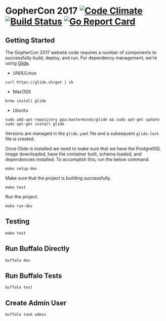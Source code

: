 # GopherCon 2017 [![Code Climate](https://codeclimate.com/github/gopheracademy/gcon/badges/gpa.svg)](https://codeclimate.com/github/gopheracademy/gcon) [![Build Status](https://travis-ci.org/gopheracademy/gcon.svg?branch=master)](https://travis-ci.org/gopheracademy/gcon) [![Go Report Card](https://goreportcard.com/badge/github.com/gopheracademy/gcon)](https://goreportcard.com/report/github.com/gopheracademy/gcon)

## Getting Started

The GopherCon 2017 website code requires a number of components to successfully build, deploy, and run.  For dependency management, we're using [Glide](https://github.com/Masterminds/glide).

* UNIX/Linux 

```
curl https://glide.sh/get | sh
```

* MacOSX 

```
brew install glide
```

* Ubuntu 

```
sudo add-apt-repository ppa:masterminds/glide && sudo apt-get update
sudo apt-get install glide
```

Versions are managed in the `glide.yaml` file and a subsequent `glide.lock` file is created.

Once Glide is installed we need to make sure that we have the PostgreSQL image downloaded, have the container built, schema loaded, and dependencies installed. To accomplish this, run the below command.
```
make setup-dev
```

Make sure that the project is building successfully.
```
make test
```

Run the project.
```
make run-dev
```

## Testing

```
make test
```

## Run Buffalo Directly

```
buffalo dev
```

## Run Buffalo Tests

```
buffalo test
```


## Create Admin User

```
buffalo task admin 
```
